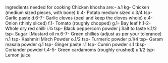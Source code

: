 Ingredients needed for cooking Chicken khosha are:-
a.1 kg- Chicken (medium sized pieces, with bone)
b.4- Potato medium sized
c.3/4 tsp- Garlic paste
d.6-7- Garlic cloves (peel and keep the cloves whole)
e.4- Onion (thinly sliced)
f.1- Tomato (roughly chopped)
g.1- Bay leaf
h.1-2- Whole dry red chilli
i.¾ tsp- Black peppercorn powder
j.Salt to taste
k.1/2 tsp- Sugar
l.Mustard oil
m.6-7- Green chillies (adjust as per your tolerance)
n.1 tsp- Kashmiri Mirch Powder
o.1/2 tsp- Turmeric powder
p.1/4 tsp- Garam masala powder
q.1 tsp- Ginger paste
r.1 tsp- Cumin powder
s.1 tbsp- Coriander powder
t.4-5- Green cardamoms (roughly crushed)
u.1/2 tsp- Lemon juice